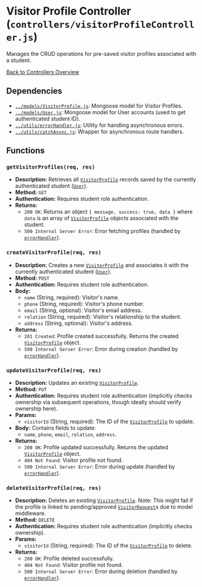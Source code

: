 # Visitor Profile Controller (`controllers/visitorProfileController.js`)

Manages the CRUD operations for pre-saved visitor profiles associated with a student.

[Back to Controllers Overview](README.md)

## Dependencies

- [`../models/VisitorProfile.js`](../models/VisitorProfile.md): Mongoose model for Visitor Profiles.
- [`../models/User.js`](../models/User.md): Mongoose model for User accounts (used to get authenticated student ID).
- [`../utils/errorHandler.js`](../utils/errorHandler.md): Utility for handling asynchronous errors.
- [`../utils/catchAsync.js`](../utils/catchAsync.md): Wrapper for asynchronous route handlers.

## Functions

### `getVisitorProfiles(req, res)`

- **Description:** Retrieves all [`VisitorProfile`](../models/VisitorProfile.md) records saved by the currently authenticated student ([`User`](../models/User.md)).
- **Method:** `GET`
- **Authentication:** Requires student role authentication.
- **Returns:**
  - `200 OK`: Returns an object `{ message, success: true, data }` where `data` is an array of [`VisitorProfile`](../models/VisitorProfile.md) objects associated with the student.
  - `500 Internal Server Error`: Error fetching profiles (handled by [`errorHandler`](../utils/errorHandler.md)).

### `createVisitorProfile(req, res)`

- **Description:** Creates a new [`VisitorProfile`](../models/VisitorProfile.md) and associates it with the currently authenticated student ([`User`](../models/User.md)).
- **Method:** `POST`
- **Authentication:** Requires student role authentication.
- **Body:**
  - `name` (String, required): Visitor's name.
  - `phone` (String, required): Visitor's phone number.
  - `email` (String, optional): Visitor's email address.
  - `relation` (String, required): Visitor's relationship to the student.
  - `address` (String, optional): Visitor's address.
- **Returns:**
  - `201 Created`: Profile created successfully. Returns the created [`VisitorProfile`](../models/VisitorProfile.md) object.
  - `500 Internal Server Error`: Error during creation (handled by [`errorHandler`](../utils/errorHandler.md)).

### `updateVisitorProfile(req, res)`

- **Description:** Updates an existing [`VisitorProfile`](../models/VisitorProfile.md).
- **Method:** `PUT`
- **Authentication:** Requires student role authentication (implicitly checks ownership via subsequent operations, though ideally should verify ownership here).
- **Params:**
  - `visitorId` (String, required): The ID of the [`VisitorProfile`](../models/VisitorProfile.md) to update.
- **Body:** Contains fields to update:
  - `name`, `phone`, `email`, `relation`, `address`.
- **Returns:**
  - `200 OK`: Profile updated successfully. Returns the updated [`VisitorProfile`](../models/VisitorProfile.md) object.
  - `404 Not Found`: Visitor profile not found.
  - `500 Internal Server Error`: Error during update (handled by [`errorHandler`](../utils/errorHandler.md)).

### `deleteVisitorProfile(req, res)`

- **Description:** Deletes an existing [`VisitorProfile`](../models/VisitorProfile.md). Note: This might fail if the profile is linked to pending/approved [`VisitorRequest`](../models/VisitorRequest.md)s due to model middleware.
- **Method:** `DELETE`
- **Authentication:** Requires student role authentication (implicitly checks ownership).
- **Params:**
  - `visitorId` (String, required): The ID of the [`VisitorProfile`](../models/VisitorProfile.md) to delete.
- **Returns:**
  - `200 OK`: Profile deleted successfully.
  - `404 Not Found`: Visitor profile not found.
  - `500 Internal Server Error`: Error during deletion (handled by [`errorHandler`](../utils/errorHandler.md)).

